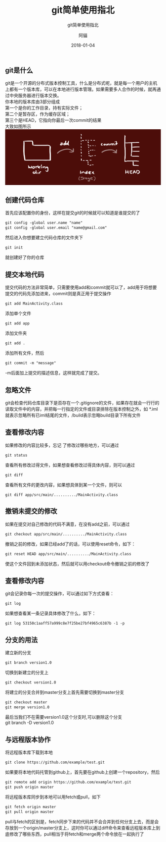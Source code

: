 ﻿---
layout:     post
title:      git简单使用指北
subtitle:   git简单使用指北
date:       2018-01-04
author:     阿貓
header-img: img/post-bg-desk.jpg
catalog:    true
tags:
    - git

---




## git是什么
git是一个开源的分布式版本控制工具，什么是分布式呢，就是每一个用户的主机上都有一个版本库，可以在本地进行版本管理。如果需要多人合作的时候，就再通过中央服务器进行版本交换。  
你本地的版本库由3部分组成  
第一个是你的工作目录，持有实际文件；  
第二个是暂存区，作为缓存区域；  
第三个是HEAD，它指向你最后一次commit的结果  
大致如图所示  
![git-tree](/img/git-trees.png)  
## 创建代码仓库
首先应该配置你的身份，这样在提交git的时候就可以知道是谁提交的了  
  
    git config -global user.name "name"  
    git config -global user.email "name@gmail.com"  

然后进入你想要建立代码仓库的文件夹下  

    git init  

就创建好了你的仓库
## 提交本地代码
提交代码的方法非常简单，只需要使用add和commit就可以了，add用于将想要提交的代码先添加进来，commit则是真正用于提交操作  

    git add MainActivity.class  

添加单个文件  

    git add app  

添加文件夹  

    git add .  

添加所有文件，然后  

    git commit -m "message"  

-m后面加上提交的描述信息，这样就完成了提交。
## 忽略文件
git会检查代码仓库目录下是否存在一个.gitignore的文件，如果存在就会一行行的读取文件中的内容，并把每一行指定的文件或目录排除在版本控制之外，如  *.iml  就表示忽略所有已iml结尾的文件，/build表示忽略build目录下所有文件
## 查看修改内容
如果修改的内容比较多，忘记 了修改过哪些地方，可以通过  

    git status  

查看所有修改过得文件，如果想查看修改过得具体内容，则可以通过  

    git diff  

查看所有文件的更改内容，如果想具体到某一个文件，则可以  

    git diff app/src/main/........../MainActivity.class  

## 撤销未提交的修改
如果在提交对自己修改的代码不满意，在没有add之前，可以通过  

    git checkout app/src/main/........../MainActivity.class  

撤销之前的修改，如果已经add了的话，可以使用reset命令，如下：

    git reset HEAD app/src/main/........../MainActivity.class  

使这个文件回到未添加状态，然后就可以用checkout命令撤销之前的修改了
## 查看修改内容
git会记录你每一次的提交操作，可以通过如下方式查看：  

    git log  

如果想查看某一条记录具体修改了什么，如下：  

    git log 53150c1aaff57a999c8e7f25be27bf4965c6387b -1 -p

    
## 分支的用法  
建立新的分支  

    git branch version1.0  

切换到新建立的分支上  

    git checkout version1.0  

将建立的分支合并到master分支上首先需要切换到master分支  

    git checkout master  
    git merge version1.0

最后当我们不在需要version1.0这个分支时,可以删除这个分支    
    git branch -D version1.0  

## 与远程版本协作

将远程版本库下载到本地  

    git clone https://github.com/example/test.git  

如果要将本地代码托管到github上，首先要在github上创建一个repository，然后  

    git remote add origin https://github.com/example/test.git  
    git push origin master  

将远程版本库同步到本地可以用fetch或pull，如下  

    git fetch origin master  
    git pull origin master  

pull与fetch的区别是，fetch同步下来的代码并不会合并到任何分支上去，而是会存放到一个origin/master分支上，这时你可以通过diff命令来查看远程版本库上到底修改了哪些东西，pull相当于将fetch和merge两个命令放在一起执行了
